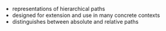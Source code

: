 - representations of hierarchical paths
- designed for extension and use in many concrete contexts
- distinguishes between absolute and relative paths